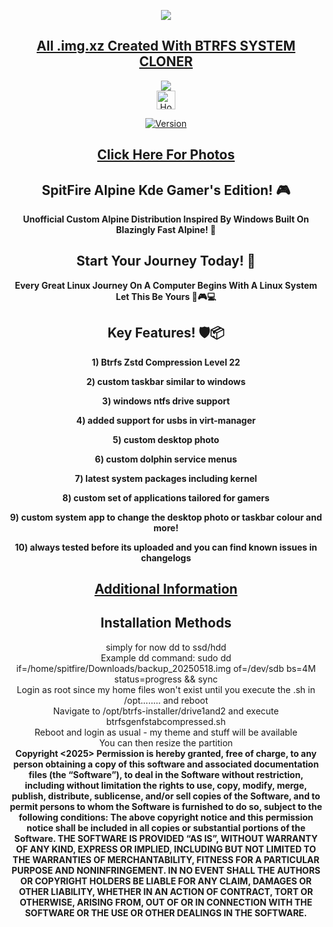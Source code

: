 <p align="center">
<img src="https://i.postimg.cc/JhMRf2RZ/claudemods-03-17-2025.gif">	



<div align="center">

 
##  [All .img.xz Created With BTRFS SYSTEM CLONER](https://github.com/claudemods/btrfssystemcloner)

<div align="center">


<div align="center">
  <a href="https://www.alpinelinux.org/" target="_blank">
    <img src="https://img.shields.io/badge/DISTRO-Alpine-00FFFF?style=for-the-badge&logo=Alpine">
  </a>
</div>


<div align="center">
  <a href="https://www.deepseek.com/" target="_blank">
    <img alt="Homepage" src="https://i.postimg.cc/Hs2vbbZ8/Deep-Seek-Homepage.png" style="height: 30px; width: auto;">
  </a>

[![Version](https://img.shields.io/github/v/release/claudemods/SpitFireAKGE?color=FFD700&label=Latest%20Release&style=for-the-badge)](https://github.com/claudemods/SpitFireAKGE/releases/tag/v1.0-11-07-2025)

##  [Click Here For Photos](https://github.com/claudemods/SpitFireAKGE/tree/main/Photos)


## SpitFire Alpine Kde Gamer's Edition! 🎮
**Unofficial Custom Alpine Distribution Inspired By Windows Built On Blazingly Fast Alpine! 🚀**
 
 



## Start Your Journey Today! 🦅 
  **Every Great Linux Journey On A Computer Begins With A Linux System Let This Be Yours 🚀🎮💻**


## Key Features! 🛡️📦 

  **1) Btrfs Zstd Compression Level 22**

  
  **2) custom taskbar similar to windows**

  **3) windows ntfs drive support**

  **4) added support for usbs in virt-manager**
  
  **5) custom desktop photo**
 
  **6) custom dolphin service menus**
 
  **7) latest system packages including kernel**
 
  **8) custom set of applications tailored for gamers**
 
  **9) custom system app to change the desktop photo or taskbar colour and more!**
 
  **10) always tested before its uploaded and you can find known issues in changelogs**


##  [Additional Information](https://github.com/claudemods/SpitFireAKGE/blob/main/AdditionalInformation.md)


<div align="center">
  
## Installation Methods

<div align="center">
simply for now dd to ssd/hdd 
<div align="center">

</div>

</div>
Example dd command: sudo dd if=/home/spitfire/Downloads/backup_20250518.img of=/dev/sdb bs=4M status=progress && sync
<div align="center">

</div>

</div>

<div align="center">
Login as root since my home files won't exist until you execute the .sh in /opt........ and reboot
</div>


</div>

<div align="center">
Navigate to /opt/btrfs-installer/drive1and2 and execute btrfsgenfstabcompressed.sh 
</div>

<div align="center">
Reboot and login as usual - my theme and stuff will be available
</div>

<div align="center"> 
You can then resize the partition 
</div


<strong> Copyright <2025> <claudemods> Permission is hereby granted, free of charge, to any person obtaining a copy of this software and associated documentation files (the “Software”), to deal in the Software without restriction, including without limitation the rights to use, copy, modify, merge, publish, distribute, sublicense, and/or sell copies of the Software, and to permit persons to whom the Software is furnished to do so, subject to the following conditions: The above copyright notice and this permission notice shall be included in all copies or substantial portions of the Software. THE SOFTWARE IS PROVIDED “AS IS”, WITHOUT WARRANTY OF ANY KIND, EXPRESS OR IMPLIED, INCLUDING BUT NOT LIMITED TO THE WARRANTIES OF MERCHANTABILITY, FITNESS FOR A PARTICULAR PURPOSE AND NONINFRINGEMENT. IN NO EVENT SHALL THE AUTHORS OR COPYRIGHT HOLDERS BE LIABLE FOR ANY CLAIM, DAMAGES OR OTHER LIABILITY, WHETHER IN AN ACTION OF CONTRACT, TORT OR OTHERWISE, ARISING FROM, OUT OF OR IN CONNECTION WITH THE SOFTWARE OR THE USE OR OTHER DEALINGS IN THE SOFTWARE. <strong>
</div>

